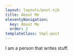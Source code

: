 ```yaml
---
layout: layouts/post.njk
title: About Me
eleventyNavigation:
  key: About Me
  order: 2
templateClass: tmpl-post
---
```


I am a person that writes stuff.

